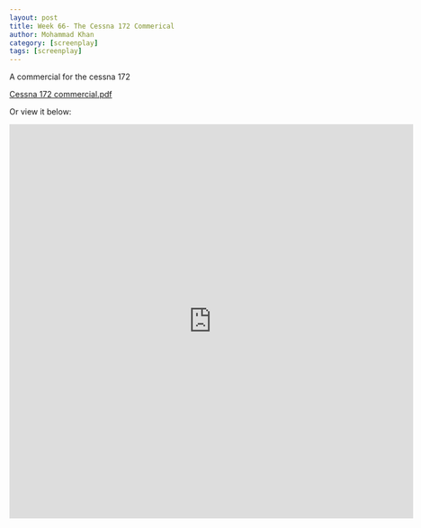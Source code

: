 ```yaml
---
layout: post
title: Week 66- The Cessna 172 Commerical
author: Mohammad Khan
category: [screenplay]
tags: [screenplay]
---
```

<p>A commercial for the cessna 172</p>



<a href="https://drive.google.com/file/d/1TtY4mGWk0x6qIkGpHr1eNrMA7QUE9S_E/view?usp=sharing">
Cessna 172 commercial.pdf</a>

Or view it below: 
<iframe
src="https://drive.google.com/file/d/1TtY4mGWk0x6qIkGpHr1eNrMA7QUE9S_E/view?usp=sharing&embedded=true"
style="width:718px; height:700px;" frameborder="0"></iframe> 
<!-- <embed src="https://drive.google.com/file/d/17NUrx-D6QDLhKm6a1SzZeTFGETzdUNBT/view?usp=sharing" width="800px" height="2100px" /> -->
